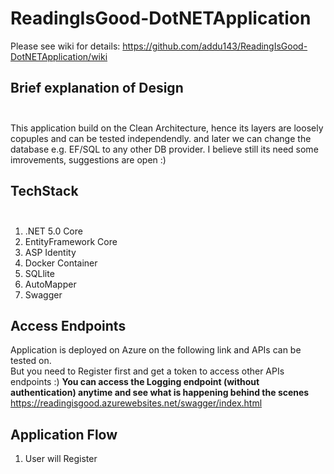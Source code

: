 # ReadingIsGood-DotNETApplication

Please see wiki for details:
https://github.com/addu143/ReadingIsGood-DotNETApplication/wiki

## Brief explanation of Design <br><br>
This application build on the Clean Architecture, hence its layers are loosely copuples and can be tested independendly. 
and later we can change the database e.g. EF/SQL to any other DB provider. I believe still its need some imrovements, suggestions are open :)

## TechStack <br><br>
1. .NET 5.0 Core
2. EntityFramework Core
3. ASP Identity
4. Docker Container
5. SQLlite
6. AutoMapper
7. Swagger

## Access Endpoints
Application is deployed on Azure on the following link and APIs can be tested on. <br> But you need to Register first and get a token to access other APIs endpoints :)
**You can access the Logging endpoint (without authentication) anytime and see what is happening behind the scenes**
https://readingisgood.azurewebsites.net/swagger/index.html

## Application Flow
1. User will Register 

